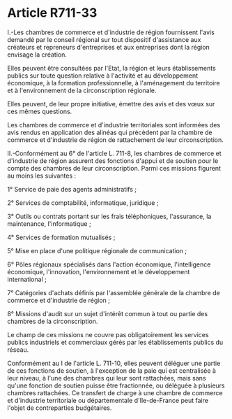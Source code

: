 # Article R711-33

I.-Les chambres de commerce et d'industrie de région fournissent l'avis demandé par le conseil régional sur tout dispositif d'assistance aux créateurs et repreneurs d'entreprises et aux entreprises dont la région envisage la création.

Elles peuvent être consultées par l'Etat, la région et leurs établissements publics sur toute question relative à l'activité et au développement économique, à la formation professionnelle, à l'aménagement du territoire et à l'environnement de la circonscription régionale.

Elles peuvent, de leur propre initiative, émettre des avis et des vœux sur ces mêmes questions.

Les chambres de commerce et d'industrie territoriales sont informées des avis rendus en application des alinéas qui précèdent par la chambre de commerce et d'industrie de région de rattachement de leur circonscription.

II.-Conformément au 6° de l'article L. 711-8, les chambres de commerce et d'industrie de région assurent des fonctions d'appui et de soutien pour le compte des chambres de leur circonscription. Parmi ces missions figurent au moins les suivantes :

1° Service de paie des agents administratifs ;

2° Services de comptabilité, informatique, juridique ;

3° Outils ou contrats portant sur les frais téléphoniques, l'assurance, la maintenance, l'informatique ;

4° Services de formation mutualisés ;

5° Mise en place d'une politique régionale de communication ;

6° Pôles régionaux spécialisés dans l'action économique, l'intelligence économique, l'innovation, l'environnement et le développement international ;

7° Catégories d'achats définis par l'assemblée générale de la chambre de commerce et d'industrie de région ;

8° Missions d'audit sur un sujet d'intérêt commun à tout ou partie des chambres de la circonscription.

Le champ de ces missions ne couvre pas obligatoirement les services publics industriels et commerciaux gérés par les établissements publics du réseau.

Conformément au I de l'article L. 711-10, elles peuvent déléguer une partie de ces fonctions de soutien, à l'exception de la paie qui est centralisée à leur niveau, à l'une des chambres qui leur sont rattachées, mais sans qu'une fonction de soutien puisse être fractionnée, ou déléguée à plusieurs chambres rattachées. Ce transfert de charge à une chambre de commerce et d'industrie territoriale ou départementale d'Ile-de-France peut faire l'objet de contreparties budgétaires.
